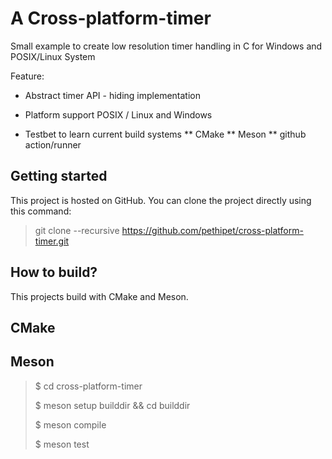 # A Cross-platform-timer
Small example to create low resolution timer handling in C for Windows and POSIX/Linux System

Feature:
* Abstract timer API - hiding implementation
* Platform support POSIX / Linux and Windows 

* Testbet to learn current build systems
** CMake
** Meson
** github action/runner  


## Getting started

This project is hosted on GitHub. 
You can clone the project directly using this command:

> git clone --recursive https://github.com/pethipet/cross-platform-timer.git


## How to build?
This projects build with CMake and Meson.

## CMake

## Meson

> \$ cd cross-platform-timer
>
> \$ meson setup builddir && cd builddir
>
> \$ meson compile
>
> \$ meson test




